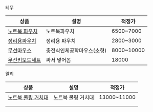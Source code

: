 테무

| 상품                                                                                                                                                                                                                                                                                                                                                                                                                                                                                                                                                                                                                                                                                                                                                                                                                                                                                                                                                                                                                                                                                                                                                                                            | 설명             | 적정가        |
| --------------------------------------------------------------------------------------------------------------------------------------------------------------------------------------------------------------------------------------------------------------------------------------------------------------------------------------------------------------------------------------------------------------------------------------------------------------------------------------------------------------------------------------------------------------------------------------------------------------------------------------------------------------------------------------------------------------------------------------------------------------------------------------------------------------------------------------------------------------------------------------------------------------------------------------------------------------------------------------------------------------------------------------------------------------------------------------------------------------------------------------------------------------------------------------------- | -------------- | ---------- |
| [노트북 파우치](https://www.temu.com/goods_snapshot.html?goods_id=601099523153397&title=%EC%84%B8%EB%B6%80%2B%EC%A0%95%EB%B3%B4&_x_sessn_id=eqaly3et9d&refer_page_name=goods&refer_page_id=10032_1745244571910_n639ghgwl6&refer_page_sn=10032)                                                                                                                                                                                                                                                                                                                                                                                                                                                                                                                                                                                                                                                                                                                                                                                                                                                                                                                                                      | 노트북파우치         | 6500~7000  |
| [정리용파우치](https://www.temu.com/goods.html?_bg_fs=1&goods_id=601099703300924&sku_id=17592922824083&_x_sessn_id=eqaly3et9d&refer_page_name=bgt_order_detail&refer_page_id=10045_1745244474508_31uxgidt57&refer_page_sn=10045)                                                                                                                                                                                                                                                                                                                                                                                                                                                                                                                                                                                                                                                                                                                                                                                                                                                                                                                                                                    | 정리용 파우치        | 2800~3000  |
| [무선마우스](https://www.temu.com/kr/6%EA%B0%9C-%EB%B2%84%ED%8A%BC%EC%9D%B4-%EC%9E%88%EB%8A%94-%EC%98%A4%EB%A5%B8%EC%86%90%EC%9E%A1%EC%9D%B4%EC%9A%A9-%EC%97%90%EB%A5%B4%EA%B3%A0%EB%85%B8%EB%AF%B9-%EB%B2%84%ED%8B%B0%EC%BB%AC-%EA%B4%91%EB%A7%88%EC%9A%B0%EC%8A%A4-%EB%AC%B4%EC%84%A0-usb-%EC%B6%A9%EC%A0%84-%EA%B0%80%EB%8A%A5-%EC%9C%88%EB%8F%84%EC%9A%B0-10%EC%9A%A9%EC%9C%BC%EB%A1%9C-%EC%A0%81%ED%95%A9-%EB%B0%B0%ED%84%B0%EB%A6%AC-%EA%B5%AC%EB%8F%99-2-4ghz-%EB%8F%99%EB%AC%BC-%ED%94%84%EB%A6%B0%ED%8A%B8-%EB%94%94%EC%9E%90%EC%9D%B8-g-601099618070181.html?_oak_name_id=5625847780171232654&_oak_mp_inf=EKXd1smm1ogBGiA4M2IzMzU5ZDEyY2M0YWZmYTEyMmVmMmViNTAwMWQ2NCCv4MbF5TI%3D&top_gallery_url=https%3A%2F%2Fimg.kwcdn.com%2Fproduct%2Ffancy%2F18a387b9-3387-4349-812e-81654590e515.jpg&spec_gallery_id=2281285309&refer_page_sn=10009&refer_source=0&freesia_scene=2&_oak_freesia_scene=2&_oak_rec_ext_1=MTE5MDM&_oak_gallery_order=466857390%2C810490396%2C1839816115%2C1524236672%2C10327071&search_key=%EB%A7%88%EC%9A%B0%EC%8A%A4%20%EB%AC%B4%EC%84%A0&refer_page_el_sn=200049&refer_page_name=search_result&refer_page_id=10009_1745244633002_ap37bh7s61&_x_sessn_id=eqaly3et9d) | 충전식인체공학마우스(소형) | 8000~10000 |
| [무선키보드세트](https://www.temu.com/kr/sweet-solid-color-%EB%AC%B4%EC%84%A0-%ED%82%A4%EB%B3%B4%EB%93%9C-%EB%B0%8F-%EB%A7%88%EC%9A%B0%EC%8A%A4-%EC%84%B8%ED%8A%B8-g-601099512186348.html?_oak_mp_inf=EOyLmJem1ogBGiBlMzQ1ZTRhZmU4OTc0N2RiODgxNjEyZjA1OWYzNmQ3MiDkh8vF5TI%3D&top_gallery_url=https%3A%2F%2Fimg.kwcdn.com%2Fproduct%2F1eed512a38%2F57fc7b2a-d838-41cb-8295-d3215c085d18_1600x1600.jpeg&spec_gallery_id=601099512186348&refer_page_sn=10009&refer_source=0&freesia_scene=2&_oak_freesia_scene=2&_oak_rec_ext_1=MTg0NTY&_oak_gallery_order=2132516907%2C690125486%2C293341570%2C306245948%2C289091311&search_key=%EB%AC%B4%EC%84%A0%20%ED%82%A4%EB%B3%B4%EB%93%9C&refer_page_el_sn=200049&_x_sessn_id=eqaly3et9d&refer_page_name=search_result&refer_page_id=10009_1745244833671_ieoh06bm2t)                                                                                                                                                                                                                                                                                                                                                                                            | 싸서 넣어봄         | 18000      |
알리

| 상품                                                                                                                                                                                                                                                                                                                                                                                                                                                                                                                                                           | 설명         | 적정가         |
| ------------------------------------------------------------------------------------------------------------------------------------------------------------------------------------------------------------------------------------------------------------------------------------------------------------------------------------------------------------------------------------------------------------------------------------------------------------------------------------------------------------------------------------------------------------ | ---------- | ----------- |
| [노트북 쿨링 거치대](https://ko.aliexpress.com/item/1005008144931365.html?spm=a2g0o.productlist.main.13.2539V5K0V5K0oV&utparam-url=scene%3Asearch%7Cquery_from%3Apc_back_same_best&algo_pvid=e37f3f9e-ef83-4f8a-9849-ccbb86c88558&algo_exp_id=e37f3f9e-ef83-4f8a-9849-ccbb86c88558&pdp_ext_f=%7B%22order%22%3A%22881%22%2C%22orig_sl_item_id%22%3A%221005008144931365%22%2C%22orig_item_id%22%3A%221005008024001082%22%7D&pdp_npi=4%40dis%21KRW%2139526%2111667%21%21%21197.40%2158.27%21%40212e520f17452441546041928e22b6%2112000043981215995%21sea%21KR%210%21ABX) | 노트북 쿨링 거치대 | 13000~11000 |
|                                                                                                                                                                                                                                                                                                                                                                                                                                                                                                                                                              |            |             |
|                                                                                                                                                                                                                                                                                                                                                                                                                                                                                                                                                              |            |             |
